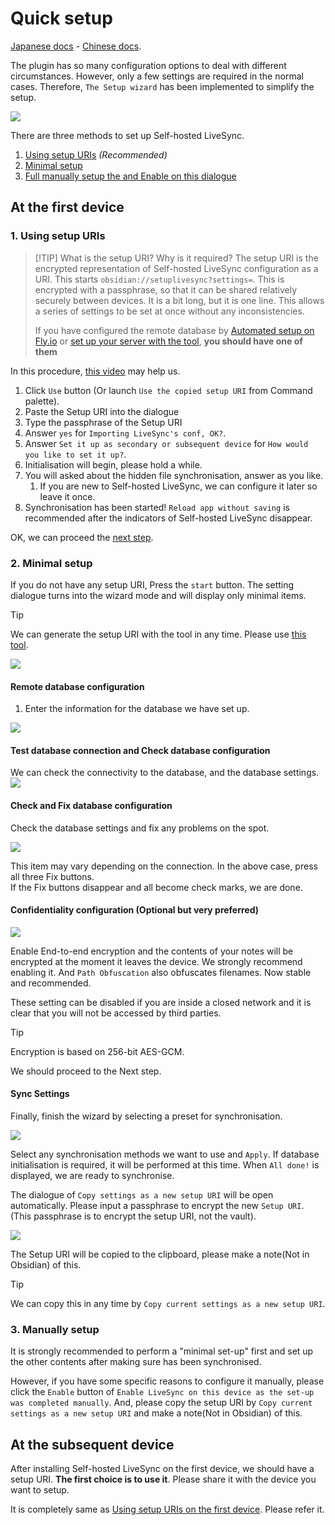 # Quick setup

[Japanese docs](./quick_setup_ja.md) - [Chinese docs](./quick_setup_cn.md).

The plugin has so many configuration options to deal with different circumstances. However, only a few settings are required in the normal cases. Therefore, `The Setup wizard` has been implemented to simplify the setup.

![](../images/quick_setup_1.png)

There are three methods to set up Self-hosted LiveSync.

1. [Using setup URIs](#1-using-setup-uris) *(Recommended)*
2. [Minimal setup](#2-minimal-setup)
3. [Full manually setup the and Enable on this dialogue](#3-manually-setup)

## At the first device

### 1. Using setup URIs

> [!TIP] What is the setup URI? Why is it required?
> The setup URI is the encrypted representation of Self-hosted LiveSync configuration as a URI. This starts `obsidian://setuplivesync?settings=`. This is encrypted with a passphrase, so that it can be shared relatively securely between devices. It is a bit long, but it is one line. This allows a series of settings to be set at once without any inconsistencies. 
> 
> If you have configured the remote database by [Automated setup on Fly.io](./setup_flyio.md#a-very-automated-setup) or [set up your server with the tool](./setup_own_server.md#1-generate-the-setup-uri-on-a-desktop-device-or-server), **you should have one of them** 

In this procedure, [this video](https://youtu.be/7sa_I1832Xc?t=146) may help us.

1. Click `Use` button (Or launch `Use the copied setup URI` from Command palette).
2. Paste the Setup URI into the dialogue
3. Type the passphrase of the Setup URI
4. Answer `yes` for `Importing LiveSync's conf, OK?`.
5. Answer `Set it up as secondary or subsequent device` for `How would you like to set it up?`.
6. Initialisation will begin, please hold a while.
7. You will asked about the hidden file synchronisation, answer as you like.
   1. If you are new to Self-hosted LiveSync, we can configure it later so leave it once.
8. Synchronisation has been started! `Reload app without saving` is recommended after the indicators of Self-hosted LiveSync disappear.

OK, we can proceed the [next step](#).

### 2. Minimal setup

If you do not have any setup URI, Press the `start` button. The setting dialogue turns into the wizard mode and will display only minimal items.

>[!TIP]
> We can generate the setup URI with the tool in any time. Please use [this tool](./setup_own_server.md#1-generate-the-setup-uri-on-a-desktop-device-or-server).

![](../images/quick_setup_2.png)

#### Remote database configuration 

1. Enter the information for the database we have set up.

![](../images/quick_setup_3.png)  


#### Test database connection and Check database configuration

We can check the connectivity to the database, and the database settings.
![](../images/quick_setup_5.png)  

#### Check and Fix database configuration

Check the database settings and fix any problems on the spot.

![](../images/quick_setup_6.png)

This item may vary depending on the connection. In the above case, press all three Fix buttons.  
If the Fix buttons disappear and all become check marks, we are done.

#### Confidentiality configuration (Optional but very preferred)

![](../images/quick_setup_4.png)

Enable End-to-end encryption and the contents of your notes will be encrypted at the moment it leaves the device. We strongly recommend enabling it. And `Path Obfuscation` also obfuscates filenames. Now stable and recommended.

These setting can be disabled if you are inside a closed network and it is clear that you will not be accessed by third parties.

> [!TIP]
> Encryption is based on 256-bit AES-GCM.  

We should proceed to the Next step.

#### Sync Settings
Finally, finish the wizard by selecting a preset for synchronisation.

![](../images/quick_setup_9_1.png)

Select any synchronisation methods we want to use and `Apply`. If database initialisation is required, it will be performed at this time. When `All done!` is displayed, we are ready to synchronise.

The dialogue of `Copy settings as a new setup URI` will be open automatically. Please input a passphrase to encrypt the new `Setup URI`. (This passphrase is to encrypt the setup URI, not the vault).

![](../images/quick_setup_10.png)

The Setup URI will be copied to the clipboard, please make a note(Not in Obsidian) of this.

>[!TIP]
We can copy this in any time by `Copy current settings as a new setup URI`.

### 3. Manually setup

It is strongly recommended to perform a "minimal set-up" first and set up the other contents after making sure has been synchronised.

However, if you have some specific reasons to configure it manually, please click the `Enable` button of `Enable LiveSync on this device as the set-up was completed manually`.
And, please copy the setup URI by `Copy current settings as a new setup URI` and make a note(Not in Obsidian) of this.

## At the subsequent device
After installing Self-hosted LiveSync on the first device, we should have a setup URI. **The first choice is to use it**. Please share it with the device you want to setup.

It is completely same as [Using setup URIs on the first device](#1-using-setup-uris). Please refer it.